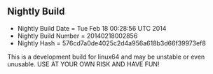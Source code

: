 
Nightly Build
------------------------------

* Nightly Build Date = Tue Feb 18 00:28:56 UTC 2014
* Nightly Build Number = 20140218002856
* Nightly Hash = 576cd7a0de4025c2d4a956a618b3d66f39973ef8

This is a development build for linux64 and may be unstable or even unusable.
USE AT YOUR OWN RISK AND HAVE FUN!

